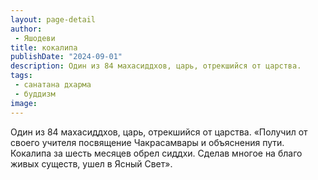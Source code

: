 ```yaml
---
layout: page-detail
author:
 - Яшодеви
title: кокалипа
publishDate: "2024-09-01"
description: Один из 84 махасиддхов, царь, отрекшийся от царства.
tags:
 - санатана дхарма
 - буддизм
image: 
---
```


Один из 84 махасиддхов, царь, отрекшийся от царства.
 «Получил от своего учителя посвящение Чакрасамвары и объяснения пути. Кокалипа за шесть месяцев обрел сиддхи. Сделав многое на благо живых существ, ушел в Ясный Свет».

